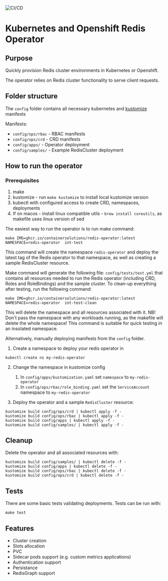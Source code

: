 ![CI/CD](https://github.com/ContainerSolutions/redis-operator/actions/workflows/main.yml/badge.svg)

# Kubernetes and Openshift Redis Operator

## Purpose

Quickly provision Redis cluster environments in Kubernetes or Openshift.

The operator relies on Redis cluster functionality to serve client requests.

## Folder structure

The `config` folder contains all necessary kubernetes and [kustomize](https://kustomize.io) manifests

Manifests:
* `config/ops/rbac` - RBAC manifests
* `config/ops/crd` - CRD manifests
* `config/apps/` - Operator deployment
* `config/samples/` - Example RedisCluster deployment

## How to run the operator

### Prerequisites
1. make
2. kustomize - run `make kustomize` to install local kustomize version
3. kubectl with configured access to create CRD, namespaces, deployments
4. If on macos - install linux compatible utils - `brew install coreutils`, as makefile uses linux version of sed

The easiest way to run the operator is to run make command:
```
make IMG=ghcr.io/containersolutions/redis-operator:latest NAMESPACE=redis-operator  int-test
```

This command will create the namespace `redis-operator` and deploy the latest tag of the Redis operator to that namespace, as well as creating a sample RedisCluster resource.

Make command will generate the following file: `config/tests/test.yml` that contains all resources needed to run the Redis operator (including CRD, Roles and RoleBindings) and the sample cluster. 
To clean-up everything after testing, run the following command:
```
make IMG=ghcr.io/containersolutions/redis-operator:latest NAMESPACE=redis-operator  int-test-clean
```
This will delete the namespace and all resources associated with it. 
NB! Don't pass the namespace with any workloads running, as the makefile will delete the whole namespace! This command is suitable for quick testing in an insolated namespace.

Alternatively, manually deploying manifests from the `config` folder.

1. Create a namespace to deploy your redis operator in

```
kubectl create ns my-redis-operator
```

2. Change the namespace in kustomize config
    1. In `config/apps/kustomization.yaml` set `namespace` to `my-redis-operator`
    2. In `config/ops/rbac/role_binding.yaml` set the `ServiceAccount` namespace to `my-redis-operator`

3. Deploy the operator and a sample `RedisCluster` resource:

```
kustomize build config/ops/crd | kubectl apply -f -
kustomize build config/ops/rbac | kubectl apply -f -
kustomize build config/apps | kubectl apply -f -
kustomize build config/samples/ | kubectl apply -f -
```

## Cleanup
Delete the operator and all associated resources with:

```
kustomize build config/samples/ | kubectl delete -f -
kustomize build config/apps | kubectl delete -f -
kustomize build config/ops/rbac | kubectl delete -f -
kustomize build config/ops/crd | kubectl delete -f -
```

## Tests

There are some basic tests validating deployments.
Tests can be run with:
```
make test
```

## Features

* Cluster creation
* Slots allocation
* PVC
* Sidecar pods support (e.g. custom metrics applications)
* Authentication support
* Persistance
* RedisGraph support
